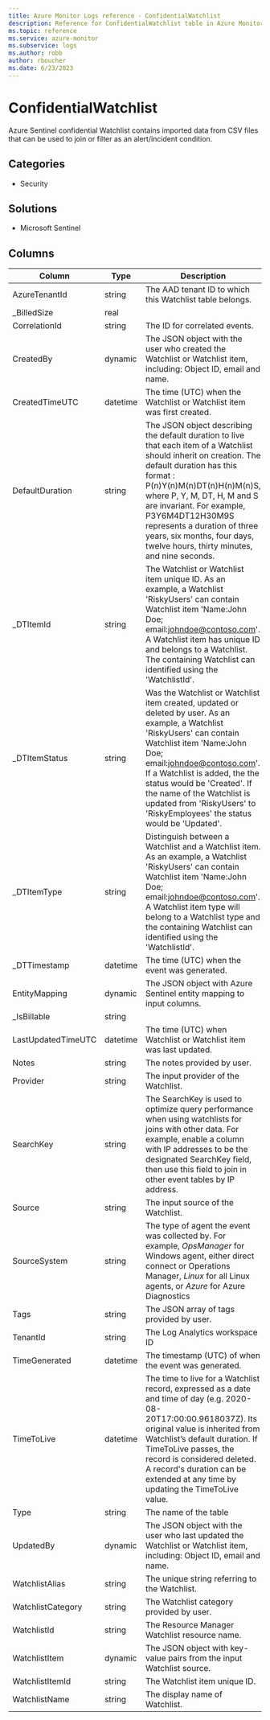 ```yaml
---
title: Azure Monitor Logs reference - ConfidentialWatchlist
description: Reference for ConfidentialWatchlist table in Azure Monitor Logs.
ms.topic: reference
ms.service: azure-monitor
ms.subservice: logs
ms.author: robb
author: rboucher
ms.date: 6/23/2023
---
```


# ConfidentialWatchlist

 Azure Sentinel confidential Watchlist contains imported data from CSV files that can be used to join or filter as an alert/incident condition.

## Categories

- Security
## Solutions

- Microsoft Sentinel




## Columns

| Column | Type | Description |
| --- | --- | --- |
| AzureTenantId | string | The AAD tenant ID to which this Watchlist table belongs. |
| _BilledSize | real |  |
| CorrelationId | string | The ID for correlated events. |
| CreatedBy | dynamic | The JSON object with the user who created the Watchlist or Watchlist item, including: Object ID, email and name. |
| CreatedTimeUTC | datetime | The time (UTC) when the Watchlist or Watchlist item was first created. |
| DefaultDuration | string | The JSON object describing the default duration to live that each item of a Watchlist should inherit on creation. The default duration has this format : P(n)Y(n)M(n)DT(n)H(n)M(n)S, where P, Y, M, DT, H, M and S are invariant. For example, P3Y6M4DT12H30M9S represents a duration of three years, six months, four days, twelve hours, thirty minutes, and nine seconds. |
| _DTItemId | string | The Watchlist or Watchlist item unique ID. As an example, a Watchlist 'RiskyUsers' can contain Watchlist item 'Name:John Doe; email:johndoe@contoso.com'. A Watchlist item has unique ID and belongs to a Watchlist. The containing Watchlist can identified using the 'WatchlistId'. |
| _DTItemStatus | string | Was the Watchlist or Watchlist item created, updated or deleted by user. As an example, a Watchlist 'RiskyUsers' can contain Watchlist item 'Name:John Doe; email:johndoe@contoso.com'. If a Watchlist is added, the the status would be 'Created'. If the name of the Watchlist is updated from 'RiskyUsers' to 'RiskyEmployees' the status would be 'Updated'. |
| _DTItemType | string | Distinguish between a Watchlist and a Watchlist item. As an example, a Watchlist 'RiskyUsers' can contain Watchlist item 'Name:John Doe; email:johndoe@contoso.com'. A Watchlist item type will belong to a Watchlist type and the containing Watchlist can identified using the 'WatchlistId'. |
| _DTTimestamp | datetime | The time (UTC) when the event was generated. |
| EntityMapping | dynamic | The JSON object with Azure Sentinel entity mapping to input columns. |
| _IsBillable | string |  |
| LastUpdatedTimeUTC | datetime | The time (UTC) when Watchlist or Watchlist item was last updated. |
| Notes | string | The notes provided by user. |
| Provider | string | The input provider of the Watchlist. |
| SearchKey | string | The SearchKey is used to optimize query performance when using watchlists for joins with other data. For example, enable a column with IP addresses to be the designated SearchKey field, then use this field to join in other event tables by IP address. |
| Source | string | The input source of the Watchlist. |
| SourceSystem | string | The type of agent the event was collected by. For example, *OpsManager* for Windows agent, either direct connect or Operations Manager, *Linux* for all Linux agents, or *Azure* for Azure Diagnostics |
| Tags | string | The JSON array of tags provided by user. |
| TenantId | string | The Log Analytics workspace ID |
| TimeGenerated | datetime | The timestamp (UTC) of when the event was generated. |
| TimeToLive | datetime | The time to live for a Watchlist record, expressed as a date and time of day (e.g. 2020-08-20T17:00:00.9618037Z). Its original value is inherited from Watchlist’s default duration. If TimeToLive passes, the record is considered deleted. A record's duration can be extended at any time by updating the TimeToLive value. |
| Type | string | The name of the table |
| UpdatedBy | dynamic | The JSON object with the user who last updated the Watchlist or Watchlist item, including: Object ID, email and name. |
| WatchlistAlias | string | The unique string referring to the Watchlist. |
| WatchlistCategory | string | The Watchlist category provided by user. |
| WatchlistId | string | The Resource Manager Watchlist resource name. |
| WatchlistItem | dynamic | The JSON object with key-value pairs from the input Watchlist source. |
| WatchlistItemId | string | The Watchlist item unique ID. |
| WatchlistName | string | The display name of Watchlist. |
